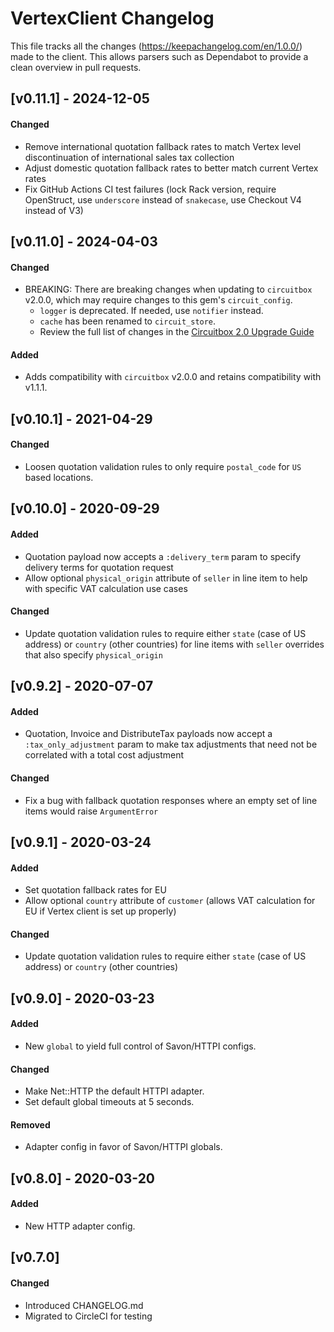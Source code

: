 # VertexClient Changelog

This file tracks all the changes (https://keepachangelog.com/en/1.0.0/) made to the client. This allows parsers such as Dependabot to provide a clean overview in pull requests.

## [v0.11.1] - 2024-12-05

#### Changed

- Remove international quotation fallback rates to match Vertex level discontinuation of international sales tax collection
- Adjust domestic quotation fallback rates to better match current Vertex rates
- Fix GitHub Actions CI test failures (lock Rack version, require OpenStruct, use `underscore` instead of `snakecase`, use Checkout V4 instead of V3)

## [v0.11.0] - 2024-04-03

#### Changed

- BREAKING: There are breaking changes when updating to `circuitbox` v2.0.0, which may require changes to this gem's `circuit_config`.
  - `logger` is deprecated. If needed, use `notifier` instead.
  - `cache` has been renamed to `circuit_store`.
  - Review the full list of changes in the [Circuitbox 2.0 Upgrade Guide](https://github.com/yammer/circuitbox/blob/main/docs/2.0-upgrade.md)

#### Added

- Adds compatibility with `circuitbox` v2.0.0 and retains compatibility with v1.1.1.

## [v0.10.1] - 2021-04-29

#### Changed

- Loosen quotation validation rules to only require `postal_code` for `US` based locations.

## [v0.10.0] - 2020-09-29

#### Added

- Quotation payload now accepts a `:delivery_term` param to specify delivery terms for quotation request
- Allow optional `physical_origin` attribute of `seller` in line item to help with specific VAT calculation use cases

#### Changed

- Update quotation validation rules to require either `state` (case of US address) or `country` (other countries) for line items with `seller` overrides that also specify `physical_origin`

## [v0.9.2] - 2020-07-07

#### Added

- Quotation, Invoice and DistributeTax payloads now accept a `:tax_only_adjustment` param to make tax adjustments that need not be correlated with a total cost adjustment

#### Changed

- Fix a bug with fallback quotation responses where an empty set of line items would raise `ArgumentError`

## [v0.9.1] - 2020-03-24

#### Added

- Set quotation fallback rates for EU
- Allow optional `country` attribute of `customer` (allows VAT calculation for EU if Vertex client is set up properly)

#### Changed

- Update quotation validation rules to require either `state` (case of US address) or `country` (other countries)

## [v0.9.0] - 2020-03-23

#### Added

- New `global` to yield full control of Savon/HTTPI configs.

#### Changed

- Make Net::HTTP the default HTTPI adapter.
- Set default global timeouts at 5 seconds.

#### Removed

- Adapter config in favor of Savon/HTTPI globals.

## [v0.8.0] - 2020-03-20

#### Added

- New HTTP adapter config.

## [v0.7.0]

#### Changed

- Introduced CHANGELOG.md
- Migrated to CircleCI for testing
